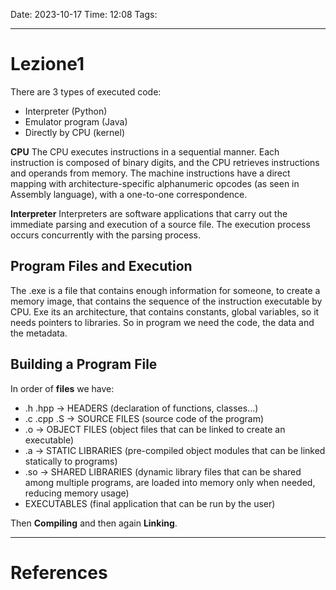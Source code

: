 Date: 2023-10-17
Time: 12:08
Tags: 

---
# Lezione1

There are 3 types of executed code:
- Interpreter  (Python)
- Emulator program (Java)
- Directly by CPU (kernel)

**CPU**
The CPU executes instructions in a sequential manner.
Each instruction is composed of binary digits, and the CPU retrieves instructions and operands from memory.
The machine instructions have a direct mapping with architecture-specific alphanumeric opcodes (as seen in Assembly language), with a one-to-one correspondence.

**Interpreter**
Interpreters are software applications that carry out the immediate parsing and execution of a source file. The execution process occurs concurrently with the parsing process.

## Program Files and Execution
The .exe is a file that contains enough information for someone, to create a memory image, that contains the sequence of the instruction executable by CPU. Exe its an architecture, that contains constants, global variables, so it needs pointers to libraries. So in program we need the code, the data and the metadata. 

## Building a Program File

In order of **files** we have:
- .h .hpp -> HEADERS (declaration of functions, classes...)
- .c .cpp .S -> SOURCE FILES (source code of the program)
- .o -> OBJECT FILES (object files that can be linked to create an executable)
- .a -> STATIC LIBRARIES (pre-compiled object modules that can be linked statically to programs)
- .so -> SHARED LIBRARIES (dynamic library files that can be shared among multiple programs, are loaded into memory only when needed, reducing memory usage)
- EXECUTABLES (final application that can be run by the user)

Then **Compiling** and then again **Linking**.



---
# References
